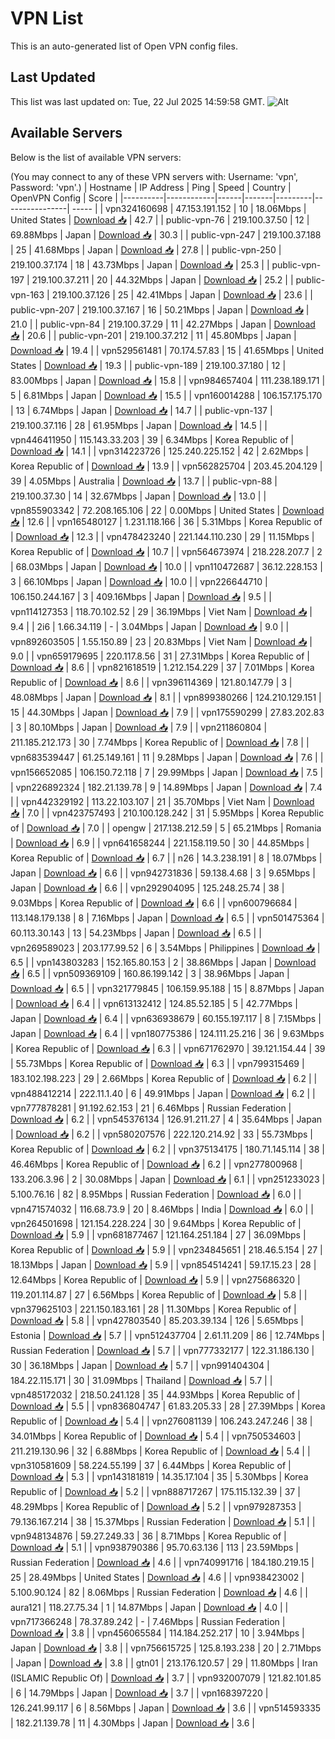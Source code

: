 # VPN List

This is an auto-generated list of Open VPN config files.

## Last Updated

This list was last updated on: Tue, 22 Jul 2025 14:59:58 GMT.
![Alt](https://repobeats.axiom.co/api/embed/186b98318ef1479477931607c1ad7d823f12451f.svg "Repobeats analytics image")

## Available Servers

Below is the list of available VPN servers:

(You may connect to any of these VPN servers with: Username: 'vpn', Password: 'vpn'.)
| Hostname | IP Address | Ping | Speed | Country | OpenVPN Config | Score |
|----------|------------|------|-------|---------|----------------| ----- |
| vpn324160698 | 47.153.191.152 | 10 | 18.06Mbps | United States | [Download 📥](./configs/server_0_US.ovpn) | 42.7 |
| public-vpn-76 | 219.100.37.50 | 12 | 69.88Mbps | Japan | [Download 📥](./configs/server_1_JP.ovpn) | 30.3 |
| public-vpn-247 | 219.100.37.188 | 25 | 41.68Mbps | Japan | [Download 📥](./configs/server_2_JP.ovpn) | 27.8 |
| public-vpn-250 | 219.100.37.174 | 18 | 43.73Mbps | Japan | [Download 📥](./configs/server_3_JP.ovpn) | 25.3 |
| public-vpn-197 | 219.100.37.211 | 20 | 44.32Mbps | Japan | [Download 📥](./configs/server_4_JP.ovpn) | 25.2 |
| public-vpn-163 | 219.100.37.126 | 25 | 42.41Mbps | Japan | [Download 📥](./configs/server_5_JP.ovpn) | 23.6 |
| public-vpn-207 | 219.100.37.167 | 16 | 50.21Mbps | Japan | [Download 📥](./configs/server_6_JP.ovpn) | 21.0 |
| public-vpn-84 | 219.100.37.29 | 11 | 42.27Mbps | Japan | [Download 📥](./configs/server_7_JP.ovpn) | 20.6 |
| public-vpn-201 | 219.100.37.212 | 11 | 45.80Mbps | Japan | [Download 📥](./configs/server_8_JP.ovpn) | 19.4 |
| vpn529561481 | 70.174.57.83 | 15 | 41.65Mbps | United States | [Download 📥](./configs/server_9_US.ovpn) | 19.3 |
| public-vpn-189 | 219.100.37.180 | 12 | 83.00Mbps | Japan | [Download 📥](./configs/server_10_JP.ovpn) | 15.8 |
| vpn984657404 | 111.238.189.171 | 5 | 6.81Mbps | Japan | [Download 📥](./configs/server_11_JP.ovpn) | 15.5 |
| vpn160014288 | 106.157.175.170 | 13 | 6.74Mbps | Japan | [Download 📥](./configs/server_12_JP.ovpn) | 14.7 |
| public-vpn-137 | 219.100.37.116 | 28 | 61.95Mbps | Japan | [Download 📥](./configs/server_13_JP.ovpn) | 14.5 |
| vpn446411950 | 115.143.33.203 | 39 | 6.34Mbps | Korea Republic of | [Download 📥](./configs/server_14_KR.ovpn) | 14.1 |
| vpn314223726 | 125.240.225.152 | 42 | 2.62Mbps | Korea Republic of | [Download 📥](./configs/server_15_KR.ovpn) | 13.9 |
| vpn562825704 | 203.45.204.129 | 39 | 4.05Mbps | Australia | [Download 📥](./configs/server_16_AU.ovpn) | 13.7 |
| public-vpn-88 | 219.100.37.30 | 14 | 32.67Mbps | Japan | [Download 📥](./configs/server_17_JP.ovpn) | 13.0 |
| vpn855903342 | 72.208.165.106 | 22 | 0.00Mbps | United States | [Download 📥](./configs/server_18_US.ovpn) | 12.6 |
| vpn165480127 | 1.231.118.166 | 36 | 5.31Mbps | Korea Republic of | [Download 📥](./configs/server_19_KR.ovpn) | 12.3 |
| vpn478423240 | 221.144.110.230 | 29 | 11.15Mbps | Korea Republic of | [Download 📥](./configs/server_20_KR.ovpn) | 10.7 |
| vpn564673974 | 218.228.207.7 | 2 | 68.03Mbps | Japan | [Download 📥](./configs/server_21_JP.ovpn) | 10.0 |
| vpn110472687 | 36.12.228.153 | 3 | 66.10Mbps | Japan | [Download 📥](./configs/server_22_JP.ovpn) | 10.0 |
| vpn226644710 | 106.150.244.167 | 3 | 409.16Mbps | Japan | [Download 📥](./configs/server_23_JP.ovpn) | 9.5 |
| vpn114127353 | 118.70.102.52 | 29 | 36.19Mbps | Viet Nam | [Download 📥](./configs/server_24_VN.ovpn) | 9.4 |
| 2i6 | 1.66.34.119 | - | 3.04Mbps | Japan | [Download 📥](./configs/server_25_JP.ovpn) | 9.0 |
| vpn892603505 | 1.55.150.89 | 23 | 20.83Mbps | Viet Nam | [Download 📥](./configs/server_26_VN.ovpn) | 9.0 |
| vpn659179695 | 220.117.8.56 | 31 | 27.31Mbps | Korea Republic of | [Download 📥](./configs/server_27_KR.ovpn) | 8.6 |
| vpn821618519 | 1.212.154.229 | 37 | 7.01Mbps | Korea Republic of | [Download 📥](./configs/server_28_KR.ovpn) | 8.6 |
| vpn396114369 | 121.80.147.79 | 3 | 48.08Mbps | Japan | [Download 📥](./configs/server_29_JP.ovpn) | 8.1 |
| vpn899380266 | 124.210.129.151 | 15 | 44.30Mbps | Japan | [Download 📥](./configs/server_30_JP.ovpn) | 7.9 |
| vpn175590299 | 27.83.202.83 | 3 | 80.10Mbps | Japan | [Download 📥](./configs/server_31_JP.ovpn) | 7.9 |
| vpn211860804 | 211.185.212.173 | 30 | 7.74Mbps | Korea Republic of | [Download 📥](./configs/server_32_KR.ovpn) | 7.8 |
| vpn683539447 | 61.25.149.161 | 11 | 9.28Mbps | Japan | [Download 📥](./configs/server_33_JP.ovpn) | 7.6 |
| vpn156652085 | 106.150.72.118 | 7 | 29.99Mbps | Japan | [Download 📥](./configs/server_34_JP.ovpn) | 7.5 |
| vpn226892324 | 182.21.139.78 | 9 | 14.89Mbps | Japan | [Download 📥](./configs/server_35_JP.ovpn) | 7.4 |
| vpn442329192 | 113.22.103.107 | 21 | 35.70Mbps | Viet Nam | [Download 📥](./configs/server_36_VN.ovpn) | 7.0 |
| vpn423757493 | 210.100.128.242 | 31 | 5.95Mbps | Korea Republic of | [Download 📥](./configs/server_37_KR.ovpn) | 7.0 |
| opengw | 217.138.212.59 | 5 | 65.21Mbps | Romania | [Download 📥](./configs/server_38_RO.ovpn) | 6.9 |
| vpn641658244 | 221.158.119.50 | 30 | 44.85Mbps | Korea Republic of | [Download 📥](./configs/server_39_KR.ovpn) | 6.7 |
| n26 | 14.3.238.191 | 8 | 18.07Mbps | Japan | [Download 📥](./configs/server_40_JP.ovpn) | 6.6 |
| vpn942731836 | 59.138.4.68 | 3 | 9.65Mbps | Japan | [Download 📥](./configs/server_41_JP.ovpn) | 6.6 |
| vpn292904095 | 125.248.25.74 | 38 | 9.03Mbps | Korea Republic of | [Download 📥](./configs/server_42_KR.ovpn) | 6.6 |
| vpn600796684 | 113.148.179.138 | 8 | 7.16Mbps | Japan | [Download 📥](./configs/server_43_JP.ovpn) | 6.5 |
| vpn501475364 | 60.113.30.143 | 13 | 54.23Mbps | Japan | [Download 📥](./configs/server_44_JP.ovpn) | 6.5 |
| vpn269589023 | 203.177.99.52 | 6 | 3.54Mbps | Philippines | [Download 📥](./configs/server_45_PH.ovpn) | 6.5 |
| vpn143803283 | 152.165.80.153 | 2 | 38.86Mbps | Japan | [Download 📥](./configs/server_46_JP.ovpn) | 6.5 |
| vpn509369109 | 160.86.199.142 | 3 | 38.96Mbps | Japan | [Download 📥](./configs/server_47_JP.ovpn) | 6.5 |
| vpn321779845 | 106.159.95.188 | 15 | 8.87Mbps | Japan | [Download 📥](./configs/server_48_JP.ovpn) | 6.4 |
| vpn613132412 | 124.85.52.185 | 5 | 42.77Mbps | Japan | [Download 📥](./configs/server_49_JP.ovpn) | 6.4 |
| vpn636938679 | 60.155.197.117 | 8 | 7.15Mbps | Japan | [Download 📥](./configs/server_50_JP.ovpn) | 6.4 |
| vpn180775386 | 124.111.25.216 | 36 | 9.63Mbps | Korea Republic of | [Download 📥](./configs/server_51_KR.ovpn) | 6.3 |
| vpn671762970 | 39.121.154.44 | 39 | 55.73Mbps | Korea Republic of | [Download 📥](./configs/server_52_KR.ovpn) | 6.3 |
| vpn799315469 | 183.102.198.223 | 29 | 2.66Mbps | Korea Republic of | [Download 📥](./configs/server_53_KR.ovpn) | 6.2 |
| vpn488412214 | 222.11.1.40 | 6 | 49.91Mbps | Japan | [Download 📥](./configs/server_54_JP.ovpn) | 6.2 |
| vpn777878281 | 91.192.62.153 | 21 | 6.46Mbps | Russian Federation | [Download 📥](./configs/server_55_RU.ovpn) | 6.2 |
| vpn545376134 | 126.91.211.27 | 4 | 35.64Mbps | Japan | [Download 📥](./configs/server_56_JP.ovpn) | 6.2 |
| vpn580207576 | 222.120.214.92 | 33 | 55.73Mbps | Korea Republic of | [Download 📥](./configs/server_57_KR.ovpn) | 6.2 |
| vpn375134175 | 180.71.145.114 | 38 | 46.46Mbps | Korea Republic of | [Download 📥](./configs/server_58_KR.ovpn) | 6.2 |
| vpn277800968 | 133.206.3.96 | 2 | 30.08Mbps | Japan | [Download 📥](./configs/server_59_JP.ovpn) | 6.1 |
| vpn251233023 | 5.100.76.16 | 82 | 8.95Mbps | Russian Federation | [Download 📥](./configs/server_60_RU.ovpn) | 6.0 |
| vpn471574032 | 116.68.73.9 | 20 | 8.46Mbps | India | [Download 📥](./configs/server_61_IN.ovpn) | 6.0 |
| vpn264501698 | 121.154.228.224 | 30 | 9.64Mbps | Korea Republic of | [Download 📥](./configs/server_62_KR.ovpn) | 5.9 |
| vpn681877467 | 121.164.251.184 | 27 | 36.09Mbps | Korea Republic of | [Download 📥](./configs/server_63_KR.ovpn) | 5.9 |
| vpn234845651 | 218.46.5.154 | 27 | 18.13Mbps | Japan | [Download 📥](./configs/server_64_JP.ovpn) | 5.9 |
| vpn854514241 | 59.17.15.23 | 28 | 12.64Mbps | Korea Republic of | [Download 📥](./configs/server_65_KR.ovpn) | 5.9 |
| vpn275686320 | 119.201.114.87 | 27 | 6.56Mbps | Korea Republic of | [Download 📥](./configs/server_66_KR.ovpn) | 5.8 |
| vpn379625103 | 221.150.183.161 | 28 | 11.30Mbps | Korea Republic of | [Download 📥](./configs/server_67_KR.ovpn) | 5.8 |
| vpn427803540 | 85.203.39.134 | 126 | 5.65Mbps | Estonia | [Download 📥](./configs/server_68_EE.ovpn) | 5.7 |
| vpn512437704 | 2.61.11.209 | 86 | 12.74Mbps | Russian Federation | [Download 📥](./configs/server_69_RU.ovpn) | 5.7 |
| vpn777332177 | 122.31.186.130 | 30 | 36.18Mbps | Japan | [Download 📥](./configs/server_70_JP.ovpn) | 5.7 |
| vpn991404304 | 184.22.115.171 | 30 | 31.09Mbps | Thailand | [Download 📥](./configs/server_71_TH.ovpn) | 5.7 |
| vpn485172032 | 218.50.241.128 | 35 | 44.93Mbps | Korea Republic of | [Download 📥](./configs/server_72_KR.ovpn) | 5.5 |
| vpn836804747 | 61.83.205.33 | 28 | 27.39Mbps | Korea Republic of | [Download 📥](./configs/server_73_KR.ovpn) | 5.4 |
| vpn276081139 | 106.243.247.246 | 38 | 34.01Mbps | Korea Republic of | [Download 📥](./configs/server_74_KR.ovpn) | 5.4 |
| vpn750534603 | 211.219.130.96 | 32 | 6.88Mbps | Korea Republic of | [Download 📥](./configs/server_75_KR.ovpn) | 5.4 |
| vpn310581609 | 58.224.55.199 | 37 | 6.44Mbps | Korea Republic of | [Download 📥](./configs/server_76_KR.ovpn) | 5.3 |
| vpn143181819 | 14.35.17.104 | 35 | 5.30Mbps | Korea Republic of | [Download 📥](./configs/server_77_KR.ovpn) | 5.2 |
| vpn888717267 | 175.115.132.39 | 37 | 48.29Mbps | Korea Republic of | [Download 📥](./configs/server_78_KR.ovpn) | 5.2 |
| vpn979287353 | 79.136.167.214 | 38 | 15.37Mbps | Russian Federation | [Download 📥](./configs/server_79_RU.ovpn) | 5.1 |
| vpn948134876 | 59.27.249.33 | 36 | 8.71Mbps | Korea Republic of | [Download 📥](./configs/server_80_KR.ovpn) | 5.1 |
| vpn938790386 | 95.70.63.136 | 113 | 23.59Mbps | Russian Federation | [Download 📥](./configs/server_81_RU.ovpn) | 4.6 |
| vpn740991716 | 184.180.219.15 | 25 | 28.49Mbps | United States | [Download 📥](./configs/server_82_US.ovpn) | 4.6 |
| vpn938423002 | 5.100.90.124 | 82 | 8.06Mbps | Russian Federation | [Download 📥](./configs/server_83_RU.ovpn) | 4.6 |
| aura121 | 118.27.75.34 | 1 | 14.87Mbps | Japan | [Download 📥](./configs/server_84_JP.ovpn) | 4.0 |
| vpn717366248 | 78.37.89.242 | - | 7.46Mbps | Russian Federation | [Download 📥](./configs/server_85_RU.ovpn) | 3.8 |
| vpn456065584 | 114.184.252.217 | 10 | 3.94Mbps | Japan | [Download 📥](./configs/server_86_JP.ovpn) | 3.8 |
| vpn756615725 | 125.8.193.238 | 20 | 2.71Mbps | Japan | [Download 📥](./configs/server_87_JP.ovpn) | 3.8 |
| gtn01 | 213.176.120.57 | 29 | 11.80Mbps | Iran (ISLAMIC Republic Of) | [Download 📥](./configs/server_88_IR.ovpn) | 3.7 |
| vpn932007079 | 121.82.101.85 | 6 | 14.79Mbps | Japan | [Download 📥](./configs/server_89_JP.ovpn) | 3.7 |
| vpn168397220 | 126.241.99.117 | 6 | 8.56Mbps | Japan | [Download 📥](./configs/server_90_JP.ovpn) | 3.6 |
| vpn514593335 | 182.21.139.78 | 11 | 4.30Mbps | Japan | [Download 📥](./configs/server_91_JP.ovpn) | 3.6 |
